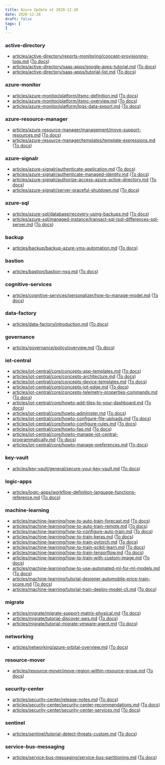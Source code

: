 ```yaml
---
title: Azure Update at 2020-12-28
date: 2020-12-28
draft: false
tags: [
]
---
```


### active-directory
- [articles/active-directory/reports-monitoring/concept-provisioning-logs.md](https://github.com/MicrosoftDocs/azure-docs/compare/4195fd4..de302da#diff-f0e41c0823381b2277fb3d9c86b1ddee2156cb55093d0989a17c549f9fe65df7) ([To docs](https://docs.microsoft.com/en-us/azure/active-directory/reports-monitoring/concept-provisioning-logs?WT.mc_id=AZ-MVP-5003408))
- [articles/active-directory/saas-apps/google-apps-tutorial.md](https://github.com/MicrosoftDocs/azure-docs/compare/4195fd4..de302da#diff-ffaa7ee23f4e2051bbcc0840ab5da08cf451b9735c228cd71a3bf25e9b739169) ([To docs](https://docs.microsoft.com/en-us/azure/active-directory/saas-apps/google-apps-tutorial?WT.mc_id=AZ-MVP-5003408))
- [articles/active-directory/saas-apps/tutorial-list.md](https://github.com/MicrosoftDocs/azure-docs/compare/4195fd4..de302da#diff-4aae449f6414df8b50deab37f02dfc125261e71f948a06c3ad632b14b9ff3bbe) ([To docs](https://docs.microsoft.com/en-us/azure/active-directory/saas-apps/tutorial-list?WT.mc_id=AZ-MVP-5003408))
    
### azure-monitor
- [articles/azure-monitor/platform/itsmc-definition.md](https://github.com/MicrosoftDocs/azure-docs/compare/4195fd4..de302da#diff-c2eb8e1548db1e2f11c2d4a20044fa4279b569c5f3870939dc125e6fc762386c) ([To docs](https://docs.microsoft.com/en-us/azure/azure-monitor/platform/itsmc-definition?WT.mc_id=AZ-MVP-5003408))
- [articles/azure-monitor/platform/itsmc-overview.md](https://github.com/MicrosoftDocs/azure-docs/compare/4195fd4..de302da#diff-72cfc31039ea1555c3195894c9276556bb0a5f3090e21d45aeb133783f9e46c8) ([To docs](https://docs.microsoft.com/en-us/azure/azure-monitor/platform/itsmc-overview?WT.mc_id=AZ-MVP-5003408))
- [articles/azure-monitor/platform/logs-data-export.md](https://github.com/MicrosoftDocs/azure-docs/compare/4195fd4..de302da#diff-6ac6418a6b34b6e0842b8a56e8d8eede156a5913cf19e98b3a70b8ba72b7d77e) ([To docs](https://docs.microsoft.com/en-us/azure/azure-monitor/platform/logs-data-export?WT.mc_id=AZ-MVP-5003408))
    
### azure-resource-manager
- [articles/azure-resource-manager/management/move-support-resources.md](https://github.com/MicrosoftDocs/azure-docs/compare/4195fd4..de302da#diff-f317e4221f20474ca33d02e0ae3f8bb0ee1a144a76d769a659bf8ab5395ba0ce) ([To docs](https://docs.microsoft.com/en-us/azure/azure-resource-manager/management/move-support-resources?WT.mc_id=AZ-MVP-5003408))
- [articles/azure-resource-manager/templates/template-expressions.md](https://github.com/MicrosoftDocs/azure-docs/compare/4195fd4..de302da#diff-0bc214e4783334e8641e8faf9a210baab27f37a8172efa069072ef8d39bc56d3) ([To docs](https://docs.microsoft.com/en-us/azure/azure-resource-manager/templates/template-expressions?WT.mc_id=AZ-MVP-5003408))
    
### azure-signalr
- [articles/azure-signalr/authenticate-application.md](https://github.com/MicrosoftDocs/azure-docs/compare/4195fd4..de302da#diff-a9dca448fc0692089cbe945ba1ecf450085a9a9d07081c935ca967a7cfbef15d) ([To docs](https://docs.microsoft.com/en-us/azure/azure-signalr/authenticate-application?WT.mc_id=AZ-MVP-5003408))
- [articles/azure-signalr/authenticate-managed-identity.md](https://github.com/MicrosoftDocs/azure-docs/compare/4195fd4..de302da#diff-136603eab6aec75bf4fe4d311c21c8feb3fa7501fa5fe9e594ecb4be7bc94ccf) ([To docs](https://docs.microsoft.com/en-us/azure/azure-signalr/authenticate-managed-identity?WT.mc_id=AZ-MVP-5003408))
- [articles/azure-signalr/authorize-access-azure-active-directory.md](https://github.com/MicrosoftDocs/azure-docs/compare/4195fd4..de302da#diff-f45de0268f2139b8eaa8f4c3d30d348ec53efdb23d0a7eb878f724ee9c814929) ([To docs](https://docs.microsoft.com/en-us/azure/azure-signalr/authorize-access-azure-active-directory?WT.mc_id=AZ-MVP-5003408))
- [articles/azure-signalr/server-graceful-shutdown.md](https://github.com/MicrosoftDocs/azure-docs/compare/4195fd4..de302da#diff-017951581207554b46af572a763a4fd08af33ca12f6a5705aaf1d0f045b18334) ([To docs](https://docs.microsoft.com/en-us/azure/azure-signalr/server-graceful-shutdown?WT.mc_id=AZ-MVP-5003408))
    
### azure-sql
- [articles/azure-sql/database/recovery-using-backups.md](https://github.com/MicrosoftDocs/azure-docs/compare/4195fd4..de302da#diff-21d86377c2877dc8f96bae8ba1d60b744f5f6b8a53d8566acd2258b60f7a0c0b) ([To docs](https://docs.microsoft.com/en-us/azure/azure-sql/database/recovery-using-backups?WT.mc_id=AZ-MVP-5003408))
- [articles/azure-sql/managed-instance/transact-sql-tsql-differences-sql-server.md](https://github.com/MicrosoftDocs/azure-docs/compare/4195fd4..de302da#diff-dcb4287fa98536f9a3a6f3111c99b577736027920de8027f8d108230a99b1abd) ([To docs](https://docs.microsoft.com/en-us/azure/azure-sql/managed-instance/transact-sql-tsql-differences-sql-server?WT.mc_id=AZ-MVP-5003408))
    
### backup
- [articles/backup/backup-azure-vms-automation.md](https://github.com/MicrosoftDocs/azure-docs/compare/4195fd4..de302da#diff-ec3f2c57ccbbe8237a025cf40ab9ecf1a8d306a18a1e04927e57188199e3287c) ([To docs](https://docs.microsoft.com/en-us/azure/backup/backup-azure-vms-automation?WT.mc_id=AZ-MVP-5003408))
    
### bastion
- [articles/bastion/bastion-nsg.md](https://github.com/MicrosoftDocs/azure-docs/compare/4195fd4..de302da#diff-448cba774a5a90e054f70a21a667bc005d0f2da62c2c23ce3b0883732bde8d62) ([To docs](https://docs.microsoft.com/en-us/azure/bastion/bastion-nsg?WT.mc_id=AZ-MVP-5003408))
    
### cognitive-services
- [articles/cognitive-services/personalizer/how-to-manage-model.md](https://github.com/MicrosoftDocs/azure-docs/compare/4195fd4..de302da#diff-101c2e5128c9651d8d536d019c3ff2a7b7da71f83f41b4f35a2324c5451aa79f) ([To docs](https://docs.microsoft.com/en-us/azure/cognitive-services/personalizer/how-to-manage-model?WT.mc_id=AZ-MVP-5003408))
    
### data-factory
- [articles/data-factory/introduction.md](https://github.com/MicrosoftDocs/azure-docs/compare/4195fd4..de302da#diff-edc9b4c1e93255eba764ee1c53dcdabc4079ccc2e5e6efeea79691e1e347e2c0) ([To docs](https://docs.microsoft.com/en-us/azure/data-factory/introduction?WT.mc_id=AZ-MVP-5003408))
    
### governance
- [articles/governance/policy/overview.md](https://github.com/MicrosoftDocs/azure-docs/compare/4195fd4..de302da#diff-1028b6819fcd43a3ebf7428ced82a9179a85ad753fe66f83219b964519ad6877) ([To docs](https://docs.microsoft.com/en-us/azure/governance/policy/overview?WT.mc_id=AZ-MVP-5003408))
    
### iot-central
- [articles/iot-central/core/concepts-app-templates.md](https://github.com/MicrosoftDocs/azure-docs/compare/4195fd4..de302da#diff-5d9d936db7c110bcf8fe2a77e9c1e8f76b3e5e98c7a282a682b70824a5e7ae03) ([To docs](https://docs.microsoft.com/en-us/azure/iot-central/core/concepts-app-templates?WT.mc_id=AZ-MVP-5003408))
- [articles/iot-central/core/concepts-architecture.md](https://github.com/MicrosoftDocs/azure-docs/compare/4195fd4..de302da#diff-c14e57c5f4953927ec250f02a9de4d13c247171f7204e1d0dcf202cf71a531c7) ([To docs](https://docs.microsoft.com/en-us/azure/iot-central/core/concepts-architecture?WT.mc_id=AZ-MVP-5003408))
- [articles/iot-central/core/concepts-device-templates.md](https://github.com/MicrosoftDocs/azure-docs/compare/4195fd4..de302da#diff-1da25d1fc422cc773945f7878aeadd0015a2cd0be227aa4319c18cbd96b9205c) ([To docs](https://docs.microsoft.com/en-us/azure/iot-central/core/concepts-device-templates?WT.mc_id=AZ-MVP-5003408))
- [articles/iot-central/core/concepts-iot-edge.md](https://github.com/MicrosoftDocs/azure-docs/compare/4195fd4..de302da#diff-bc067f15a413c153793b080ec754ef3c708c7427962003792ec509b5792c95dc) ([To docs](https://docs.microsoft.com/en-us/azure/iot-central/core/concepts-iot-edge?WT.mc_id=AZ-MVP-5003408))
- [articles/iot-central/core/concepts-telemetry-properties-commands.md](https://github.com/MicrosoftDocs/azure-docs/compare/4195fd4..de302da#diff-7db2e8521642591284120f262a915fee86738251bd8c3d6b1fe52192aff555d1) ([To docs](https://docs.microsoft.com/en-us/azure/iot-central/core/concepts-telemetry-properties-commands?WT.mc_id=AZ-MVP-5003408))
- [articles/iot-central/core/howto-add-tiles-to-your-dashboard.md](https://github.com/MicrosoftDocs/azure-docs/compare/4195fd4..de302da#diff-e8ca8e5cebb9b86fb115dedf55fe6e3fb061de731f6980f87be61bbd6a6190e4) ([To docs](https://docs.microsoft.com/en-us/azure/iot-central/core/howto-add-tiles-to-your-dashboard?WT.mc_id=AZ-MVP-5003408))
- [articles/iot-central/core/howto-administer.md](https://github.com/MicrosoftDocs/azure-docs/compare/4195fd4..de302da#diff-043ba763ebfdc302546964076aec6d28385160d0afc660664538f2acd6c7499a) ([To docs](https://docs.microsoft.com/en-us/azure/iot-central/core/howto-administer?WT.mc_id=AZ-MVP-5003408))
- [articles/iot-central/core/howto-configure-file-uploads.md](https://github.com/MicrosoftDocs/azure-docs/compare/4195fd4..de302da#diff-ec8ce33ddc0fef33f4cd2200d7c0f0003d1d0d1423d26ceadf29d9c51374aca9) ([To docs](https://docs.microsoft.com/en-us/azure/iot-central/core/howto-configure-file-uploads?WT.mc_id=AZ-MVP-5003408))
- [articles/iot-central/core/howto-configure-rules.md](https://github.com/MicrosoftDocs/azure-docs/compare/4195fd4..de302da#diff-0e3d7615945ff9a518539e338ac0b114a0c5de5d04111bbe2b94240e098832ca) ([To docs](https://docs.microsoft.com/en-us/azure/iot-central/core/howto-configure-rules?WT.mc_id=AZ-MVP-5003408))
- [articles/iot-central/core/howto-faq.md](https://github.com/MicrosoftDocs/azure-docs/compare/4195fd4..de302da#diff-674439f7dd8fec168413eb6edebda6215701de8c844d9262242d1e7a58a318fe) ([To docs](https://docs.microsoft.com/en-us/azure/iot-central/core/howto-faq?WT.mc_id=AZ-MVP-5003408))
- [articles/iot-central/core/howto-manage-iot-central-programmatically.md](https://github.com/MicrosoftDocs/azure-docs/compare/4195fd4..de302da#diff-2e8f2d390643875ca56866d7856d7605dce493d77c6e50e76c691d34892e03c7) ([To docs](https://docs.microsoft.com/en-us/azure/iot-central/core/howto-manage-iot-central-programmatically?WT.mc_id=AZ-MVP-5003408))
- [articles/iot-central/core/howto-manage-preferences.md](https://github.com/MicrosoftDocs/azure-docs/compare/4195fd4..de302da#diff-dd41760935b18cb2acd94039213d68b51d054c4ae9f1316b24c3249fd6f5a4b9) ([To docs](https://docs.microsoft.com/en-us/azure/iot-central/core/howto-manage-preferences?WT.mc_id=AZ-MVP-5003408))
    
### key-vault
- [articles/key-vault/general/secure-your-key-vault.md](https://github.com/MicrosoftDocs/azure-docs/compare/4195fd4..de302da#diff-d1dfee0a02d73a2b81bebab97fa6b384496ecf21c409eddfae8db9617fd6603d) ([To docs](https://docs.microsoft.com/en-us/azure/key-vault/general/secure-your-key-vault?WT.mc_id=AZ-MVP-5003408))
    
### logic-apps
- [articles/logic-apps/workflow-definition-language-functions-reference.md](https://github.com/MicrosoftDocs/azure-docs/compare/4195fd4..de302da#diff-d5af5f7e5b5401e1b47e48eac886549e374a111d5342cccf7f1b8e56554f8d0a) ([To docs](https://docs.microsoft.com/en-us/azure/logic-apps/workflow-definition-language-functions-reference?WT.mc_id=AZ-MVP-5003408))
    
### machine-learning
- [articles/machine-learning/how-to-auto-train-forecast.md](https://github.com/MicrosoftDocs/azure-docs/compare/4195fd4..de302da#diff-56d0a6966f72447c54140fa9a5215222efe498eecd0c2350f2477d4faf61a24d) ([To docs](https://docs.microsoft.com/en-us/azure/machine-learning/how-to-auto-train-forecast?WT.mc_id=AZ-MVP-5003408))
- [articles/machine-learning/how-to-auto-train-remote.md](https://github.com/MicrosoftDocs/azure-docs/compare/4195fd4..de302da#diff-b3adb8e59df22607888d391d207740d8bf811d370e296c38678c95311158f836) ([To docs](https://docs.microsoft.com/en-us/azure/machine-learning/how-to-auto-train-remote?WT.mc_id=AZ-MVP-5003408))
- [articles/machine-learning/how-to-configure-auto-train.md](https://github.com/MicrosoftDocs/azure-docs/compare/4195fd4..de302da#diff-e82be38e4c9db177ec1576caebb928ffef6867370efa02abe8122a579551962b) ([To docs](https://docs.microsoft.com/en-us/azure/machine-learning/how-to-configure-auto-train?WT.mc_id=AZ-MVP-5003408))
- [articles/machine-learning/how-to-train-keras.md](https://github.com/MicrosoftDocs/azure-docs/compare/4195fd4..de302da#diff-029b495cda71c4c86be882624f0bf17cfcd354e3a8c793a4471d79a7bbed16e0) ([To docs](https://docs.microsoft.com/en-us/azure/machine-learning/how-to-train-keras?WT.mc_id=AZ-MVP-5003408))
- [articles/machine-learning/how-to-train-pytorch.md](https://github.com/MicrosoftDocs/azure-docs/compare/4195fd4..de302da#diff-c926b5b6f60a651a023a214d9293e95b84a108976e1b2aec9a8da7c31b5f3a91) ([To docs](https://docs.microsoft.com/en-us/azure/machine-learning/how-to-train-pytorch?WT.mc_id=AZ-MVP-5003408))
- [articles/machine-learning/how-to-train-scikit-learn.md](https://github.com/MicrosoftDocs/azure-docs/compare/4195fd4..de302da#diff-ba4f6e0a8c65935e0ad24e1087a170bf8dd4b49fe52b85e000576a31ea87bdb0) ([To docs](https://docs.microsoft.com/en-us/azure/machine-learning/how-to-train-scikit-learn?WT.mc_id=AZ-MVP-5003408))
- [articles/machine-learning/how-to-train-tensorflow.md](https://github.com/MicrosoftDocs/azure-docs/compare/4195fd4..de302da#diff-7b8c90ffbe3655a6499a2c962be44394fdd4eee75fa3b5882490a3f75bfd4634) ([To docs](https://docs.microsoft.com/en-us/azure/machine-learning/how-to-train-tensorflow?WT.mc_id=AZ-MVP-5003408))
- [articles/machine-learning/how-to-train-with-custom-image.md](https://github.com/MicrosoftDocs/azure-docs/compare/4195fd4..de302da#diff-ea01f135bb4bdf8e08cf9146c5aba60fd54da0dce1bd86dfbd8f95a6c9d62323) ([To docs](https://docs.microsoft.com/en-us/azure/machine-learning/how-to-train-with-custom-image?WT.mc_id=AZ-MVP-5003408))
- [articles/machine-learning/how-to-use-automated-ml-for-ml-models.md](https://github.com/MicrosoftDocs/azure-docs/compare/4195fd4..de302da#diff-44fddf781ea03bddf14f95289e5220f1045fd95f499ecdcd2c36c3f32f3274aa) ([To docs](https://docs.microsoft.com/en-us/azure/machine-learning/how-to-use-automated-ml-for-ml-models?WT.mc_id=AZ-MVP-5003408))
- [articles/machine-learning/tutorial-designer-automobile-price-train-score.md](https://github.com/MicrosoftDocs/azure-docs/compare/4195fd4..de302da#diff-84ce79d51cdda42ef7600cf290e42022de2e0d3273de89770f22a4274f55d5ba) ([To docs](https://docs.microsoft.com/en-us/azure/machine-learning/tutorial-designer-automobile-price-train-score?WT.mc_id=AZ-MVP-5003408))
- [articles/machine-learning/tutorial-train-deploy-model-cli.md](https://github.com/MicrosoftDocs/azure-docs/compare/4195fd4..de302da#diff-9a50e3aded482d335f33002fc0469922a61c86937deb641d543e64b302c7fb41) ([To docs](https://docs.microsoft.com/en-us/azure/machine-learning/tutorial-train-deploy-model-cli?WT.mc_id=AZ-MVP-5003408))
    
### migrate
- [articles/migrate/migrate-support-matrix-physical.md](https://github.com/MicrosoftDocs/azure-docs/compare/4195fd4..de302da#diff-9d1528b3f9dbe07a69d5cec6472c73c2780ed76b599ec72e1e0915bb34db6d1b) ([To docs](https://docs.microsoft.com/en-us/azure/migrate/migrate-support-matrix-physical?WT.mc_id=AZ-MVP-5003408))
- [articles/migrate/tutorial-discover-aws.md](https://github.com/MicrosoftDocs/azure-docs/compare/4195fd4..de302da#diff-c0b1df00f41841b1410dae195beeb4587ec4a0832816ccd2c0a6d094e595cb61) ([To docs](https://docs.microsoft.com/en-us/azure/migrate/tutorial-discover-aws?WT.mc_id=AZ-MVP-5003408))
- [articles/migrate/tutorial-migrate-vmware-agent.md](https://github.com/MicrosoftDocs/azure-docs/compare/4195fd4..de302da#diff-45276a7690d42e86e31dda1e2b8430932d434ff177919a1ae9b837f1961632d5) ([To docs](https://docs.microsoft.com/en-us/azure/migrate/tutorial-migrate-vmware-agent?WT.mc_id=AZ-MVP-5003408))
    
### networking
- [articles/networking/azure-orbital-overview.md](https://github.com/MicrosoftDocs/azure-docs/compare/4195fd4..de302da#diff-a5baa91292bff5d7d7cad23ebe89b0ffc9e28f248e2e4d8816b5b1b6eac75a8e) ([To docs](https://docs.microsoft.com/en-us/azure/networking/azure-orbital-overview?WT.mc_id=AZ-MVP-5003408))
    
### resource-mover
- [articles/resource-mover/move-region-within-resource-group.md](https://github.com/MicrosoftDocs/azure-docs/compare/4195fd4..de302da#diff-d5a5c3e202082e30b967f6605b40583235e6c98d3add14888f5694a802f6d486) ([To docs](https://docs.microsoft.com/en-us/azure/resource-mover/move-region-within-resource-group?WT.mc_id=AZ-MVP-5003408))
    
### security-center
- [articles/security-center/release-notes.md](https://github.com/MicrosoftDocs/azure-docs/compare/4195fd4..de302da#diff-f61614c4c77cfec0c5ff949133105692977c420f415398c5aeca8c7930335f0f) ([To docs](https://docs.microsoft.com/en-us/azure/security-center/release-notes?WT.mc_id=AZ-MVP-5003408))
- [articles/security-center/security-center-recommendations.md](https://github.com/MicrosoftDocs/azure-docs/compare/4195fd4..de302da#diff-e5cd5f7e78ff27c2a6327a9839d42ea20652623d7a5d0e0c13f9416b72607af2) ([To docs](https://docs.microsoft.com/en-us/azure/security-center/security-center-recommendations?WT.mc_id=AZ-MVP-5003408))
- [articles/security-center/security-center-services.md](https://github.com/MicrosoftDocs/azure-docs/compare/4195fd4..de302da#diff-bc6a240be58c77ee3f9440f572ffb59b85ef352aed3779e187d2a68d01f03cb5) ([To docs](https://docs.microsoft.com/en-us/azure/security-center/security-center-services?WT.mc_id=AZ-MVP-5003408))
    
### sentinel
- [articles/sentinel/tutorial-detect-threats-custom.md](https://github.com/MicrosoftDocs/azure-docs/compare/4195fd4..de302da#diff-2aa0e872abf0d52181188e13edaf03fe281d7efaa1087d2b514d6401e99764be) ([To docs](https://docs.microsoft.com/en-us/azure/sentinel/tutorial-detect-threats-custom?WT.mc_id=AZ-MVP-5003408))
    
### service-bus-messaging
- [articles/service-bus-messaging/service-bus-partitioning.md](https://github.com/MicrosoftDocs/azure-docs/compare/4195fd4..de302da#diff-6677f57907019da63e63707678243b9f03e57f7783e8f36e6c7e1b5790913f8d) ([To docs](https://docs.microsoft.com/en-us/azure/service-bus-messaging/service-bus-partitioning?WT.mc_id=AZ-MVP-5003408))
    
